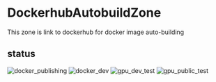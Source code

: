 # DockerhubAutobuildZone
This zone is link to dockerhub for docker image auto-building

## status
![docker_publishing](https://github.com/markliou/DockerhubAutobuildZone/actions/workflows/image_publishing.yml/badge.svg)
![docker_dev](https://github.com/markliou/DockerhubAutobuildZone/actions/workflows/dev_image_evaluating.yml/badge.svg)
![gpu_dev_test](https://github.com/markliou/DockerhubAutobuildZone/actions/workflows/test_dev_dl-container.yml/badge.svg)
![gpu_public_test](https://github.com/markliou/DockerhubAutobuildZone/actions/workflows/test_dl-container.yml/badge.svg)
